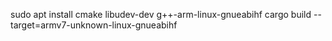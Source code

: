 sudo apt install cmake libudev-dev  g++-arm-linux-gnueabihf
cargo build --target=armv7-unknown-linux-gnueabihf
